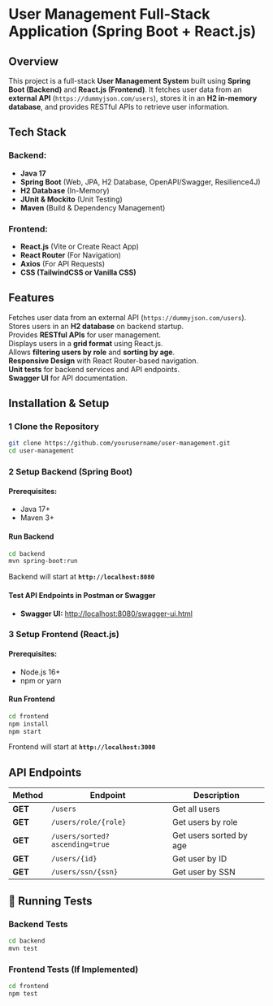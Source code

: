 # User Management Full-Stack Application (Spring Boot + React.js)

## Overview
This project is a full-stack **User Management System** built using **Spring Boot (Backend)** and **React.js (Frontend)**. It fetches user data from an **external API** (`https://dummyjson.com/users`), stores it in an **H2 in-memory database**, and provides RESTful APIs to retrieve user information.

## Tech Stack
### Backend:
- **Java 17**
- **Spring Boot** (Web, JPA, H2 Database, OpenAPI/Swagger, Resilience4J)
- **H2 Database** (In-Memory)
- **JUnit & Mockito** (Unit Testing)
- **Maven** (Build & Dependency Management)

### Frontend:
- **React.js** (Vite or Create React App)
- **React Router** (For Navigation)
- **Axios** (For API Requests)
- **CSS (TailwindCSS or Vanilla CSS)**

## Features
 Fetches user data from an external API (`https://dummyjson.com/users`).  
 Stores users in an **H2 database** on backend startup.  
 Provides **RESTful APIs** for user management.  
 Displays users in a **grid format** using React.js.  
 Allows **filtering users by role** and **sorting by age**.  
 **Responsive Design** with React Router-based navigation.  
 **Unit tests** for backend services and API endpoints.  
 **Swagger UI** for API documentation.  

## Installation & Setup
### **1 Clone the Repository**
```bash
git clone https://github.com/yourusername/user-management.git
cd user-management
```

### **2 Setup Backend (Spring Boot)**
#### **Prerequisites:**
- Java 17+
- Maven 3+

#### **Run Backend**
```bash
cd backend
mvn spring-boot:run
```
Backend will start at **`http://localhost:8080`**

#### **Test API Endpoints in Postman or Swagger**
- **Swagger UI:** [http://localhost:8080/swagger-ui.html](http://localhost:8080/swagger-ui.html)

### **3 Setup Frontend (React.js)**
#### **Prerequisites:**
- Node.js 16+
- npm or yarn

#### **Run Frontend**
```bash
cd frontend
npm install
npm start
```
Frontend will start at **`http://localhost:3000`**

## API Endpoints
| Method | Endpoint | Description |
|--------|---------|-------------|
| **GET** | `/users` | Get all users |
| **GET** | `/users/role/{role}` | Get users by role |
| **GET** | `/users/sorted?ascending=true` | Get users sorted by age |
| **GET** | `/users/{id}` | Get user by ID |
| **GET** | `/users/ssn/{ssn}` | Get user by SSN |

## 🧪 Running Tests
### Backend Tests
```bash
cd backend
mvn test
```
### Frontend Tests (If Implemented)
```bash
cd frontend
npm test
```




